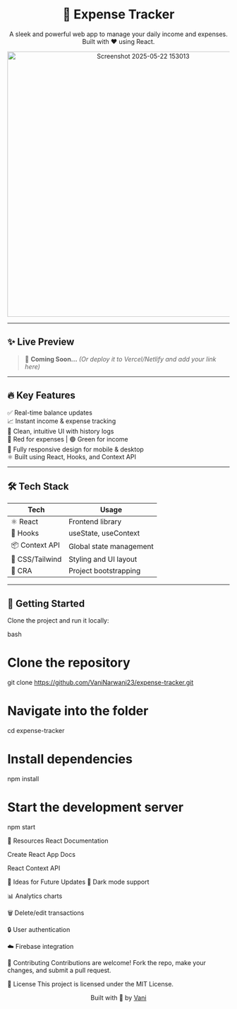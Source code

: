<h1 align="center">💸 Expense Tracker</h1>

<p align="center">A sleek and powerful web app to manage your daily income and expenses. Built with ❤️ using React.</p>

<p align="center">
  <img src="https://github.com/user-attachments/assets/00047708-ca04-4ed1-b2d9-af8abeaab86c" alt="Screenshot 2025-05-22 153013" width="600" />
 
</p>


---

## ✨ Live Preview

> 🚀 **Coming Soon...** *(Or deploy it to Vercel/Netlify and add your link here)*

---

## 🔥 Key Features

✅ Real-time balance updates  
📈 Instant income & expense tracking  
🧾 Clean, intuitive UI with history logs  
🔴 Red for expenses | 🟢 Green for income  
📱 Fully responsive design for mobile & desktop  
⚛️ Built using React, Hooks, and Context API  

---

## 🛠 Tech Stack

| Tech        | Usage                        |
|-------------|------------------------------|
| ⚛️ React     | Frontend library              |
| 🎣 Hooks     | useState, useContext          |
| 📦 Context API | Global state management     |
| 💅 CSS/Tailwind | Styling and UI layout       |
| 🔧 CRA       | Project bootstrapping         |

---

## 🚀 Getting Started

Clone the project and run it locally:

bash
# Clone the repository
git clone https://github.com/VaniNarwani23/expense-tracker.git

# Navigate into the folder
cd expense-tracker

# Install dependencies
npm install

# Start the development server
npm start



📘 Resources
React Documentation

Create React App Docs

React Context API

🧠 Ideas for Future Updates
🌙 Dark mode support

📊 Analytics charts

🗑️ Delete/edit transactions

🔒 User authentication

☁️ Firebase integration

🤝 Contributing
Contributions are welcome!
Fork the repo, make your changes, and submit a pull request.

📄 License
This project is licensed under the MIT License.

<p align="center"> Built with 💙 by <a href="https://github.com/VaniNarwani23" target="_blank">Vani</a> </p> 

